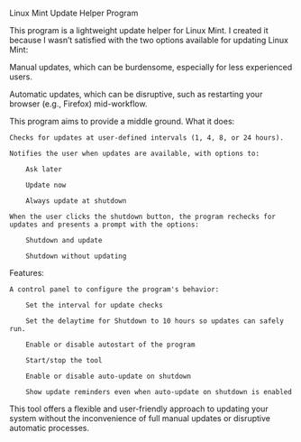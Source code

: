 Linux Mint Update Helper Program

This program is a lightweight update helper for Linux Mint. I created it because I wasn’t satisfied with the two options available for updating Linux Mint:

   Manual updates, which can be burdensome, especially for less experienced users.

   Automatic updates, which can be disruptive, such as restarting your browser (e.g., Firefox) mid-workflow.

This program aims to provide a middle ground.
What it does:

    Checks for updates at user-defined intervals (1, 4, 8, or 24 hours).

    Notifies the user when updates are available, with options to:

        Ask later

        Update now

        Always update at shutdown

    When the user clicks the shutdown button, the program rechecks for updates and presents a prompt with the options:

        Shutdown and update

        Shutdown without updating

Features:

    A control panel to configure the program's behavior:

        Set the interval for update checks

        Set the delaytime for Shutdown to 10 hours so updates can safely run.

        Enable or disable autostart of the program

        Start/stop the tool

        Enable or disable auto-update on shutdown

        Show update reminders even when auto-update on shutdown is enabled

This tool offers a flexible and user-friendly approach to updating your system without the inconvenience of full manual updates or disruptive automatic processes.
